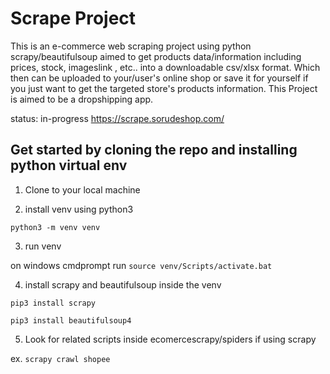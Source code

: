 # Scrape Project
This is an e-commerce web scraping project using python scrapy/beautifulsoup aimed to get products data/information including prices, stock, imageslink , etc.. into a downloadable csv/xlsx format. 
Which then can be uploaded to your/user's online shop or save it for yourself if you just want to get the targeted store's products information. This Project is aimed to be a dropshipping app.

status: in-progress
https://scrape.sorudeshop.com/

## Get started by cloning the repo and installing python virtual env

1. Clone to your local machine

2. install venv using python3

`python3 -m venv venv`

3. run venv 

on windows cmdprompt run `source venv/Scripts/activate.bat`

4. install scrapy and beautifulsoup inside the venv

`pip3 install scrapy`

`pip3 install beautifulsoup4`

5. Look for related scripts inside ecomercescrapy/spiders if using scrapy

ex. `scrapy crawl shopee`

